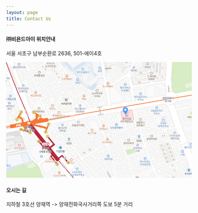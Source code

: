 ```yaml
---
layout: page
title: Contact Us
---
```


#### ㈜비욘드아이 위치안내
<p>
서울 서초구 남부순환로 2636, 501-에이4호
<p>

![map](./assets/img/map.png)




#### 오시는 길
<p>
지하철 3호선 양재역 -> 양재전화국사거리쪽 도보 5분 거리
